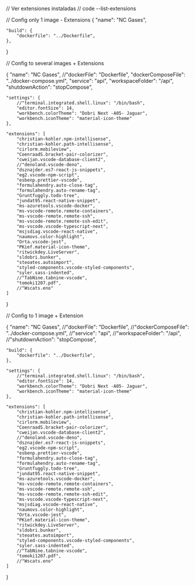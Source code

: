 // Ver extensiones instaladas
// code --list-extensions

// Config only 1 image - Extensions
{
    "name": "NC Gases",
    
    "build": {
        "dockerfile": "../Dockerfile",
    },
}




// Config to several images + Extensions

{
    "name": "NC Gases",
    //"dockerFile": "Dockerfile",
    "dockerComposeFile": "../docker-compose.yml",
    "service": "api",
    "workspaceFolder": "/api",
    "shutdownAction": "stopCompose",

    "settings": {
        //"terminal.integrated.shell.linux": "/bin/bash",
        "editor.fontSize": 14,
        "workbench.colorTheme": "Dobri Next -A05- Jaguar",
        "workbench.iconTheme": "material-icon-theme"
    },

    "extensions": [
        "christian-kohler.npm-intellisense",
        "christian-kohler.path-intellisense",
        "cirlorm.mobileview",
        "CoenraadS.bracket-pair-colorizer",
        "cweijan.vscode-database-client2",
        //"denoland.vscode-deno",
        "dsznajder.es7-react-js-snippets",
        "eg2.vscode-npm-script",
        "esbenp.prettier-vscode",
        "formulahendry.auto-close-tag",
        "formulahendry.auto-rename-tag",
        "Gruntfuggly.todo-tree",
        "jundat95.react-native-snippet",
        "ms-azuretools.vscode-docker",
        "ms-vscode-remote.remote-containers",
        "ms-vscode-remote.remote-ssh",
        "ms-vscode-remote.remote-ssh-edit",
        "ms-vscode.vscode-typescript-next",
        "msjsdiag.vscode-react-native",
        "naumovs.color-highlight",
        "Orta.vscode-jest",
        "PKief.material-icon-theme",
        "ritwickdey.LiveServer",
        "sldobri.bunker",
        "steoates.autoimport",
        "styled-components.vscode-styled-components",
        "syler.sass-indented",
        //"TabNine.tabnine-vscode",
        "tomoki1207.pdf",
        //"Wscats.eno"
    ]
}





// Config to 1 image + Extension

{
    "name": "NC Gases",
    //"dockerFile": "Dockerfile",
    //"dockerComposeFile": "../docker-compose.yml",
    //"service": "api",
    //"workspaceFolder": "/api",
    //"shutdownAction": "stopCompose",

    "build": {
        "dockerfile": "../Dockerfile",
    },

    "settings": {
        //"terminal.integrated.shell.linux": "/bin/bash",
        "editor.fontSize": 14,
        "workbench.colorTheme": "Dobri Next -A05- Jaguar",
        "workbench.iconTheme": "material-icon-theme"
    },

    "extensions": [
        "christian-kohler.npm-intellisense",
        "christian-kohler.path-intellisense",
        "cirlorm.mobileview",
        "CoenraadS.bracket-pair-colorizer",
        "cweijan.vscode-database-client2",
        //"denoland.vscode-deno",
        "dsznajder.es7-react-js-snippets",
        "eg2.vscode-npm-script",
        "esbenp.prettier-vscode",
        "formulahendry.auto-close-tag",
        "formulahendry.auto-rename-tag",
        "Gruntfuggly.todo-tree",
        "jundat95.react-native-snippet",
        "ms-azuretools.vscode-docker",
        "ms-vscode-remote.remote-containers",
        "ms-vscode-remote.remote-ssh",
        "ms-vscode-remote.remote-ssh-edit",
        "ms-vscode.vscode-typescript-next",
        "msjsdiag.vscode-react-native",
        "naumovs.color-highlight",
        "Orta.vscode-jest",
        "PKief.material-icon-theme",
        "ritwickdey.LiveServer",
        "sldobri.bunker",
        "steoates.autoimport",
        "styled-components.vscode-styled-components",
        "syler.sass-indented",
        //"TabNine.tabnine-vscode",
        "tomoki1207.pdf",
        //"Wscats.eno"
    ]
}

